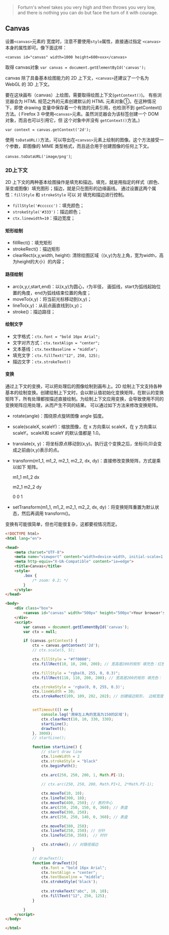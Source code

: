 > Forturn's wheel takes you very high and then throws you very low, and there is nothing you can do but face the turn of it with courage.

## Canvas

设置`<canvas>`元素的 宽度时，注意不要使用`style`属性，直接通过指定 `<canvas>`本身的属性即可。像下面这样：

`<canvas id="canvas" width=1000 height=600>xxx</canvas>`

取得 canvas对象 `var canvas = document.getElementById('canvas');`


canvas 除了具备基本绘图能力的 2D 上下文，`<canvas>`还建议了一个名为 WebGL 的 3D 上下文。

要在这块画布（canvas）上绘图，需要取得绘图上下文(`getContext()`)。
有些浏览器会为 HTML 规范之外的元素创建默认的 HTML 元素对象①。在这种情况下，即使 drawing 变量中保存着一个有效的元素引用，也检测不到 getContext()方法。( Firefox 3 中使用`<canvas>`元素。虽然浏览器会为该标签创建一个 DOM 对象，而且也可以引用它，但
这个对象中并没有 `getContext()`方法。)

`var context = canvas.getContext('2d');`

使用 `toDataURL()`方法，可以导出在`<canvas>`元素上绘制的图像。这个方法接受一个参数，即图像的 MIME 类型格式，而且适合用于创建图像的任何上下文。

`canvas.toDataURL('image/png')`;



### 2D上下文
2D 上下文的两种基本绘图操作是填充和描边。填充，就是用指定的样式（颜色、渐变或图像）填充图形；描边，就是只在图形的边缘画线。 通过设置这两个属性：`fillStyle` 和 `strokeStyle` 可以 对 填充和描边进行控制。

- `fillStyle('#cccccc')`：填充颜色；
- `strokeStyle('#333')`：描边颜色；
- `ctx.linewidth=10`：描边宽度；

#### 矩形绘制

- fillRect()：填充矩形
- strokeRect()：描边矩形
- clearRect(x,y,width, height): 清除绘图区域（(x,y)为左上角，宽为width，高为height的大小）的内容；

#### 路径绘制

- arc(x,y,r,start,end)：以(x,y)为圆心，r为半径， 画弧线，start为弧线起始位置的角度，end为弧线结束位置的角度；
- moveTo(x,y)：将当前光标移动到(x,y)；
- lineTo(x,y)：从前点画直线到(x,y)；
- stroke()：描边路径；

#### 绘制文字

- 文字格式：`ctx.font = "bold 16px Arial";` 
- 文字对齐方式：`ctx.textAlign = "center";` 
- 文本基线：`ctx.textBaseline = "middle";` 
- 填充文字：`ctx.fillText("12", 250, 125); `
- 描边文字：`ctx.strokeText()`

#### 变换
通过上下文的变换，可以把处理后的图像绘制到画布上。2D 绘制上下文支持各种基本的绘制变换。创建绘制上下文时，会以默认值初始化变换矩阵，在默认的变换矩阵下，所有处理都按描述直接绘制。为绘制上下文应用变换，会导致使用不同的变换矩阵应用处理，从而产生不同的结果。 可以通过如下方法来修改变换矩阵。

- rotate(angle)：围绕原点旋转图像 angle 弧度。 
- scale(scaleX, scaleY)：缩放图像，在 x 方向乘以 scaleX，在 y 方向乘以 scaleY。scaleX和 scaleY 的默认值都是 1.0。 
- translate(x, y)：将坐标原点移动到(x,y)。执行这个变换之后，坐标(0,0)会变成之前由(x,y)表示的点。 
- transform(m1_1, m1_2, m2_1, m2_2, dx, dy)：直接修改变换矩阵，方式是乘以如下 矩阵。 

    m1_1 m1_2 dx 

    m2_1 m2_2 dy 

    0 0 1 

- setTransform(m1_1, m1_2, m2_1, m2_2, dx, dy)：将变换矩阵重置为默认状态，然后再调用 transform()。 


变换有可能很简单，但也可能很复杂，这都要视情况而定。

``` html
<!DOCTYPE html>
<html lang="en">

<head>
    <meta charset="UTF-8">
    <meta name="viewport" content="width=device-width, initial-scale=1.0">
    <meta http-equiv="X-UA-Compatible" content="ie=edge">
    <title>Canvas</title>
    <style>
        .box {
            /* zoom: 0.2; */
        }
    </style>
</head>

<body>
    <div class="box">
        <canvas id="canvas" width="500px" height="500px">Your browser's version is too low and please update it to the newest.</canvas>
    </div>
    <script>
        var canvas = document.getElementById('canvas');
        var ctx = null;

        if (canvas.getContext) {
            ctx = canvas.getContext('2d');
            // ctx.scale(5, 5);

            ctx.fillStyle = "#ff0000";
            ctx.fillRect(10, 10, 200, 200); // 宽高是200的矩形 填充色：红色

            ctx.fillStyle = "rgba(0, 255, 0, 0.3)";
            ctx.fillRect(110, 110, 200, 200); // 宽高是200的矩形 填充色： 绿色， 透明度 30%

            ctx.strokeStyle = 'rgba(0, 0, 255, 0.3)';
            ctx.lineWidth = 30;
            ctx.strokeRect(109, 109, 202, 202); // 创建描边矩形， 边框宽度是30， 颜色是蓝色


            setTimeout(() => {
                console.log('清掉左上角的宽高为150的区域');
                ctx.clearRect(10, 10, 330, 330);
                startLine();
                drawText();
            }, 3000);
            // startLine();

            function startLine() {
                // start draw line
                ctx.lineWidth = 2
                ctx.strokeStyle = "black"
                ctx.beginPath();

                ctx.arc(250, 250, 200, 1, Math.PI-1);
                
                // ctx.arc(250, 250, 200, Math.PI+1, 2*Math.PI-1);

                ctx.moveTo(10, 10);
                ctx.lineTo(300, 10);
                ctx.moveTo(400, 250); // 表的中心
                ctx.arc(250, 250, 150, 0, 360); // 表盘
                ctx.moveTo(390, 250);
                ctx.arc(250, 250, 140, 0, 360); // 表盘

                ctx.moveTo(380, 250);
                ctx.lineTo(250, 250); // 分针
                ctx.lineTo(250, 350);  // 时针

                ctx.stroke(); // 对路径描边
            }

            // drawText();
            function drawText(){
                ctx.font = "bold 16px Arial"; 
                ctx.textAlign = "center"; 
                ctx.textBaseline = "middle"; 
                ctx.strokeStyle('black');
                
                ctx.strokeText("abc", 10, 10);
                ctx.fillText("12", 250, 125); 
            }

        }
    </script>
</body>

</html>
```